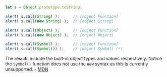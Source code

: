 ```js run
let s = Object.prototype.toString;

alert( s.call(String) );      // [object Function]
alert( s.call(new String) );  // [object String] 

alert( s.call(Object) );      // [object Function]
alert( s.call(new Object) );  // [object Object]

alert( s.call(Symbol) );      // [object Function]
alert( s.call(Symbol()) );    // [object Symbol] (*)
```
The results include the built-in object types and values respectively. Notice the `Symbol()` function does not use the `new` syntax as this is currently unsupported. - [MDN](https://developer.mozilla.org/en-US/docs/Web/JavaScript/Reference/Global_Objects/Symbol)

